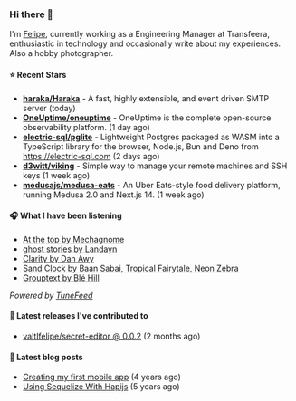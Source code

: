 ### Hi there 👋

I'm [Felipe](https://felipevm.com), currently working as a Engineering Manager at Transfeera, enthusiastic in technology and occasionally write about my experiences. Also a hobby photographer.

#### ⭐ Recent Stars
- **[haraka/Haraka](https://github.com/haraka/Haraka)** - A fast, highly extensible, and event driven SMTP server (today)
- **[OneUptime/oneuptime](https://github.com/OneUptime/oneuptime)** - OneUptime is the complete open-source observability platform. (1 day ago)
- **[electric-sql/pglite](https://github.com/electric-sql/pglite)** - Lightweight Postgres packaged as WASM into a TypeScript library for the browser, Node.js, Bun and Deno from https://electric-sql.com (2 days ago)
- **[d3witt/viking](https://github.com/d3witt/viking)** - Simple way to manage your remote machines and SSH keys (1 week ago)
- **[medusajs/medusa-eats](https://github.com/medusajs/medusa-eats)** - An Uber Eats-style food delivery platform, running Medusa 2.0 and Next.js 14. (1 week ago)

#### 🎧 What I have been listening
- [At the top by Mechagnome](https://open.spotify.com/track/1vtF91aXPgNZM9zNquwyOs)
- [ghost stories by Landayn](https://open.spotify.com/track/4X6fyoXur5lOTNyvXa8VV6)
- [Clarity by Dan Awy](https://open.spotify.com/track/2QDm9uNerLtITaDn2P7XeJ)
- [Sand Clock by Baan Sabai, Tropical Fairytale, Neon Zebra](https://open.spotify.com/track/6IwHwlClGKuBK7AicClQps)
- [Grouptext by Blé Hill](https://open.spotify.com/track/3V2n4fDX9MQlx8jSH4tX4F)

_Powered by [TuneFeed](https://tunefeed.app?ref=valtlfelipe-gh-profile)_ 

#### 🚀 Latest releases I've contributed to


- [valtlfelipe/secret-editor @ 0.0.2](https://github.com/valtlfelipe/secret-editor/releases/tag/0.0.2) (2 months ago)

#### 📄 Latest blog posts
- [Creating my first mobile app](https://felipevm.com/posts/creating-my-first-mobile-app/) (4 years ago)
- [Using Sequelize With Hapijs](https://felipevm.com/posts/using-sequelize-with-hapijs/) (5 years ago)
